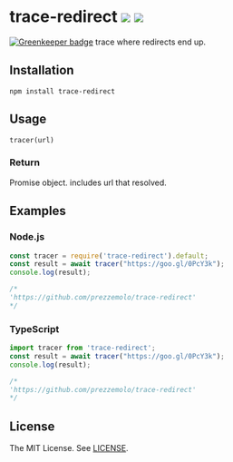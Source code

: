 trace-redirect [![][mit-badge]][mit] [![][travis-badge]][travis]
=====

[![Greenkeeper badge](https://badges.greenkeeper.io/prezzemolo/trace-redirect.svg)](https://greenkeeper.io/)
trace where redirects end up.

Installation
-----
```
npm install trace-redirect
```

Usage
-----
```
tracer(url)
```

### Return
Promise object. includes url that resolved.

Examples
-----

### Node.js
```js
const tracer = require('trace-redirect').default;
const result = await tracer("https://goo.gl/0PcY3k");
console.log(result);

/* 
'https://github.com/prezzemolo/trace-redirect'
*/
```

### TypeScript
```ts
import tracer from 'trace-redirect';
const result = await tracer("https://goo.gl/0PcY3k");
console.log(result);

/* 
'https://github.com/prezzemolo/trace-redirect'
*/
```


License
-----
The MIT License. See [LICENSE](LICENSE).

[mit]: http://opensource.org/licenses/MIT
[mit-badge]:https://img.shields.io/badge/license-MIT-444444.svg?style=flat-square
[travis]: https://travis-ci.org/prezzemolo/trace-redirect
[travis-badge]: https://travis-ci.org/prezzemolo/trace-redirect.svg?branch=master